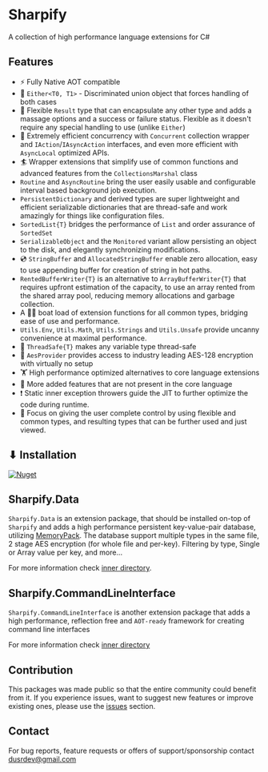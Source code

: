 # Sharpify

A collection of high performance language extensions for C#

## Features

* ⚡ Fully Native AOT compatible
* 🤷 `Either<T0, T1>` - Discriminated union object that forces handling of both cases
* 🦾 Flexible `Result` type that can encapsulate any other type and adds a massage options and a success or failure status. Flexible as it doesn't require any special handling to use (unlike `Either`)
* 🚀 Extremely efficient concurrency with `Concurrent` collection wrapper and `IAction`/`IAsyncAction` interfaces, and even more efficient with `AsyncLocal` optimized APIs.
* 🏄 Wrapper extensions that simplify use of common functions and advanced features from the `CollectionsMarshal` class
* `Routine` and `AsyncRoutine` bring the user easily usable and configurable interval based background job execution.
* `PersistentDictionary` and derived types are super lightweight and efficient serializable dictionaries that are thread-safe and work amazingly for things like configuration files.
* `SortedList{T}` bridges the performance of `List` and order assurance of `SortedSet`
* `SerializableObject` and the `Monitored` variant allow persisting an object to the disk, and elegantly synchronizing modifications.
* 💿 `StringBuffer` and `AllocatedStringBuffer` enable zero allocation, easy to use appending buffer for creation of string in hot paths.
* `RentedBufferWriter{T}` is an alternative to `ArrayBufferWriter{T}` that requires upfront estimation of the capacity, to use an array rented from the shared array pool, reducing memory allocations and garbage collection.
* A 🚣🏻 boat load of extension functions for all common types, bridging ease of use and performance.
* `Utils.Env`, `Utils.Math`, `Utils.Strings` and `Utils.Unsafe` provide uncanny convenience at maximal performance.
* 🧵 `ThreadSafe{T}` makes any variable type thread-safe
* 🔐 `AesProvider` provides access to industry leading AES-128 encryption with virtually no setup
* 🏋️ High performance optimized alternatives to core language extensions
* 🎁 More added features that are not present in the core language
* ❗ Static inner exception throwers guide the JIT to further optimize the code during runtime.
* 🫴 Focus on giving the user complete control by using flexible and common types, and resulting types that can be further used and just viewed.

## ⬇ Installation

[![Nuget](https://img.shields.io/nuget/dt/Sharpify?label=Nuget%20Downloads)](https://www.nuget.org/packages/Sharpify/)

## Sharpify.Data

`Sharpify.Data` is an extension package, that should be installed on-top of `Sharpify` and adds a high performance persistent key-value-pair database, utilizing [MemoryPack](https://github.com/Cysharp/MemoryPack). The database support multiple types in the same file, 2 stage AES encryption (for whole file and per-key). Filtering by type, Single or Array value per key, and more...

For more information check [inner directory](Sharpify.Data/README.md).

## Sharpify.CommandLineInterface

`Sharpify.CommandLineInterface` is another extension package that adds a high performance, reflection free and `AOT-ready` framework for creating command line interfaces

For more information check [inner directory](Sharpify.CommandLineInterface/README.md)

## Contribution

This packages was made public so that the entire community could benefit from it. If you experience issues, want to suggest new features or improve existing ones, please use the [issues](https://github.com/dusrdev/Sharpify/issues) section.

## Contact

For bug reports, feature requests or offers of support/sponsorship contact <dusrdev@gmail.com>
